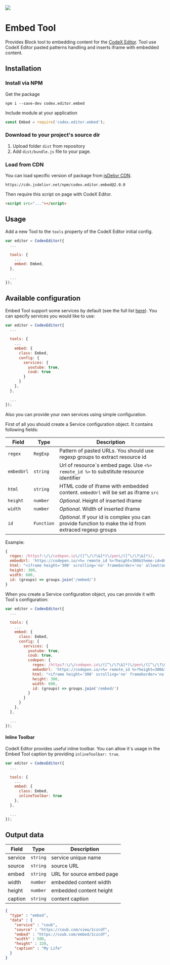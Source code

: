 ![](https://badgen.net/badge/CodeX%20Editor/v2.0/blue)

# Embed Tool

Provides Block tool to embedding content for the [CodeX Editor](https://ifmo.su/editor).
Tool use CodeX Editor pasted patterns handling and inserts iframe with embedded content.

## Installation

### Install via NPM

Get the package

```shell
npm i --save-dev codex.editor.embed
```

Include module at your application

```javascript
const Embed = require('codex.editor.embed');
```

### Download to your project's source dir

1. Upload folder `dist` from repository
2. Add `dist/bundle.js` file to your page.

### Load from CDN
You can load specific version of package from [jsDelivr CDN](https://www.jsdelivr.com/package/npm/codex.editor.embed).

`https://cdn.jsdelivr.net/npm/codex.editor.embed@2.0.0`

Then require this script on page with CodeX Editor.

```html
<script src="..."></script>
```

## Usage

Add a new Tool to the `tools` property of the CodeX Editor initial config.

```javascript
var editor = CodexEditor({
  ...

  tools: {
    ...
    embed: Embed,
  },

  ...
});
```

## Available configuration

Embed Tool support some services by default (see the full list [here](docs/services.md)). You can specify services you would like to use:

```javascript
var editor = CodexEditor({
  ...

  tools: {
    ...
    embed: {
      class: Embed,
      config: {
        services: {
          youtube: true,
          coub: true
        }
      }
    },
  },

  ...
});
```

Also you can provide your own services using simple configuration.

First of all you should create a Service configuration object. It contains following fields:

| Field      | Type       | Description |
| ---------- | ---------- | ----------- |
| `regex`    | `RegExp`   | Pattern of pasted URLs. You should use regexp groups to extract resource id
| `embedUrl` | `string`   | Url of resource\`s embed page. Use `<%= remote_id %>` to substitute resource identifier
| `html`     | `string`   | HTML code of iframe with embedded content. `embedUrl` will be set as iframe `src`
| `height`   | `number`   | _Optional_. Height of inserted iframe
| `width`    | `number`   | _Optional_. Width of inserted iframe
| `id`       | `Function` | _Optional_. If your id is complex you can provide function to make the id from extraced regexp groups

Example:

```javascript
{
  regex: /https?:\/\/codepen.io\/([^\/\?\&]*)\/pen\/([^\/\?\&]*)/,
  embedUrl: 'https://codepen.io/<%= remote_id %>?height=300&theme-id=0&default-tab=css,result&embed-version=2',
  html: "<iframe height='300' scrolling='no' frameborder='no' allowtransparency='true' allowfullscreen='true' style='width: 100%;'></iframe>",
  height: 300,
  width: 600,
  id: (groups) => groups.join('/embed/')
}
```

When you create a Service configuration object, you can provide it with Tool\`s configuration:

```javascript
var editor = CodexEditor({
  ...

  tools: {
    ...
    embed: {
      class: Embed,
      config: {
        services: {
          youtube: true,
          coub: true,
          codepen: {
            regex: /https?:\/\/codepen.io\/([^\/\?\&]*)\/pen\/([^\/\?\&]*)/,
            embedUrl: 'https://codepen.io/<%= remote_id %>?height=300&theme-id=0&default-tab=css,result&embed-version=2',
            html: "<iframe height='300' scrolling='no' frameborder='no' allowtransparency='true' allowfullscreen='true' style='width: 100%;'></iframe>",
            height: 300,
            width: 600,
            id: (groups) => groups.join('/embed/')
          }
        }
      }
    },
  },

  ...
});
```

#### Inline Toolbar
CodeX Editor provides useful inline toolbar. You can allow it\`s usage in the Embed Tool caption by providing `inlineToolbar: true`.

```javascript
var editor = CodexEditor({
  ...

  tools: {
    ...
    embed: {
      class: Embed,
      inlineToolbar: true
    },
  },

  ...
});
```

## Output data

| Field   | Type     | Description
| ------- | -------- | -----------
| service | `string` | service unique name
| source  | `string` | source URL
| embed   | `string` | URL for source embed page
| width   | `number` | embedded content width
| height  | `number` | embedded content height
| caption | `string` | content caption


```json
{
  "type" : "embed",
  "data" : {
    "service" : "coub",
    "source" : "https://coub.com/view/1czcdf",
    "embed" : "https://coub.com/embed/1czcdf",
    "width" : 580,
    "height" : 320,
    "caption" : "My Life"
  }
}
```

